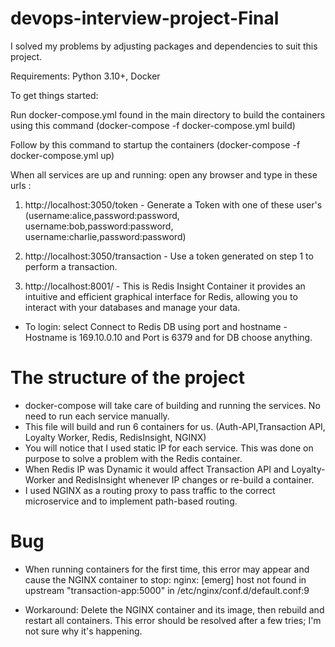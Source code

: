 # devops-interview-project-Final

I solved my problems by adjusting packages and dependencies to suit this project.

Requirements: Python 3.10+, Docker

To get things started:

Run docker-compose.yml found in the main directory to build the containers using this command (docker-compose -f docker-compose.yml build)

Follow by this command to startup the containers (docker-compose -f docker-compose.yml up)

When all services are up and running: open any browser and type in these urls :
1. http://localhost:3050/token  - Generate a Token with one of these user's (username:alice,password:password, username:bob,password:password, username:charlie,password:password)

2. http://localhost:3050/transaction - Use a token generated on step 1 to perform a transaction.

3. http://localhost:8001/ - This is Redis Insight Container it provides an intuitive and efficient graphical interface for Redis, allowing you to interact with your databases and manage your data.
- To login: select Connect to Redis DB using port and hostname - Hostname is 169.10.0.10 and Port is 6379 and for DB choose anything.

# The structure of the project

- docker-compose will take care of building and running the services. No need to run each service manually.
- This file will build and run 6 containers for us. (Auth-API,Transaction API, Loyalty Worker, Redis, RedisInsight, NGINX)
- You will notice that I used static IP for each service. This was done on purpose to solve a problem with the Redis container.
- When Redis IP was Dynamic it would affect Transaction API and Loyalty-Worker and RedisInsight whenever IP changes or re-build a container.
- I used NGINX as a routing proxy to pass traffic to the correct microservice and to implement path-based routing.

# Bug

- When running containers for the first time, this error may appear and cause the NGINX container to stop: nginx: [emerg] host not found in upstream "transaction-app:5000" in /etc/nginx/conf.d/default.conf:9

- Workaround: Delete the NGINX container and its image, then rebuild and restart all containers. This error should be resolved after a few tries; I'm not sure why it's happening.
